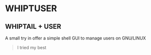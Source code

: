 # WHIPTUSER
## WHIPTAIL + USER

A small try in offer a simple shell GUI to manage users on GNU/LINUX
>I tried my best
